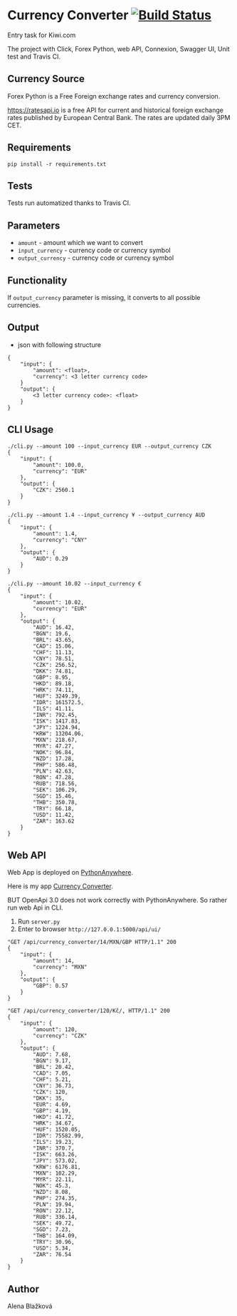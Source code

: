 # Currency Converter [![Build Status](https://travis-ci.org/AlisBlazkova/currency-converter.svg?branch=master)](https://travis-ci.org/AlisBlazkova/currency-converter)
Entry task for Kiwi.com

The project with Click, Forex Python, web API, Connexion, Swagger UI, Unit test and Travis CI.

## Currency Source
Forex Python is a Free Foreign exchange rates and currency conversion.

https://ratesapi.io is a free API for current and historical foreign exchange rates published by European Central Bank.
The rates are updated daily 3PM CET.

## Requirements
```
pip install -r requirements.txt
```

## Tests
Tests run automatized thanks to Travis CI.

## Parameters
- `amount` - amount which we want to convert
- `input_currency` - currency code or currency symbol
- `output_currency` - currency code or currency symbol

## Functionality
If `output_currency` parameter is missing, it converts to all possible currencies.

## Output
- json with following structure
```
{
    "input": { 
        "amount": <float>,
        "currency": <3 letter currency code>
    }
    "output": {
        <3 letter currency code>: <float>
    }
}
```

## CLI Usage
```
./cli.py --amount 100 --input_currency EUR --output_currency CZK
{
    "input": {
        "amount": 100.0,
        "currency": "EUR"
    },
    "output": {
        "CZK": 2560.1
    }
}
```

```
./cli.py --amount 1.4 --input_currency ¥ --output_currency AUD
{
    "input": {
        "amount": 1.4,
        "currency": "CNY"
    },
    "output": {
        "AUD": 0.29
    }
}
```

```
./cli.py --amount 10.02 --input_currency €
{
    "input": {
        "amount": 10.02,
        "currency": "EUR"
    },
    "output": {
        "AUD": 16.42,
        "BGN": 19.6,
        "BRL": 43.65,
        "CAD": 15.06,
        "CHF": 11.13,
        "CNY": 78.51,
        "CZK": 256.52,
        "DKK": 74.81,
        "GBP": 8.95,
        "HKD": 89.18,
        "HRK": 74.11,
        "HUF": 3249.39,
        "IDR": 161572.5,
        "ILS": 41.11,
        "INR": 792.45,
        "ISK": 1417.83,
        "JPY": 1224.94,
        "KRW": 13204.06,
        "MXN": 218.67,
        "MYR": 47.27,
        "NOK": 96.84,
        "NZD": 17.28,
        "PHP": 586.48,
        "PLN": 42.63,
        "RON": 47.28,
        "RUB": 718.56,
        "SEK": 106.29,
        "SGD": 15.46,
        "THB": 350.78,
        "TRY": 66.18,
        "USD": 11.42,
        "ZAR": 163.62
	}
}
```

## Web API
Web App is deployed on [PythonAnywhere](https://www.pythonanywhere.com).

Here is my app [Currency Converter](https://alisblazkova.pythonanywhere.com/api/ui).

BUT OpenApi 3.0 does not work correctly with PythonAnywhere. So rather run web Api in CLI.

1. Run ```server.py```
2. Enter to browser ```http://127.0.0.1:5000/api/ui/```

```
"GET /api/currency_converter/14/MXN/GBP HTTP/1.1" 200
{
	"input": {
		"amount": 14,
		"currency": "MXN"
	},
	"output": {
		"GBP": 0.57
	}
}
```

```
"GET /api/currency_converter/120/Kč/, HTTP/1.1" 200
{
	"input": {
		"amount": 120,
		"currency": "CZK"
	},
	"output": {
		"AUD": 7.68,
		"BGN": 9.17,
		"BRL": 20.42,
		"CAD": 7.05,
		"CHF": 5.21,
		"CNY": 36.73,
		"CZK": 120,
		"DKK": 35,
		"EUR": 4.69,
		"GBP": 4.19,
		"HKD": 41.72,
		"HRK": 34.67,
		"HUF": 1520.05,
		"IDR": 75582.99,
		"ILS": 19.23,
		"INR": 370.7,
		"ISK": 663.26,
		"JPY": 573.02,
		"KRW": 6176.81,
		"MXN": 102.29,
		"MYR": 22.11,
		"NOK": 45.3,
		"NZD": 8.08,
		"PHP": 274.35,
		"PLN": 19.94,
		"RON": 22.12,
		"RUB": 336.14,
		"SEK": 49.72,
		"SGD": 7.23,
		"THB": 164.09,
		"TRY": 30.96,
		"USD": 5.34,
		"ZAR": 76.54
	}
}
```

## Author
Alena Blažková

